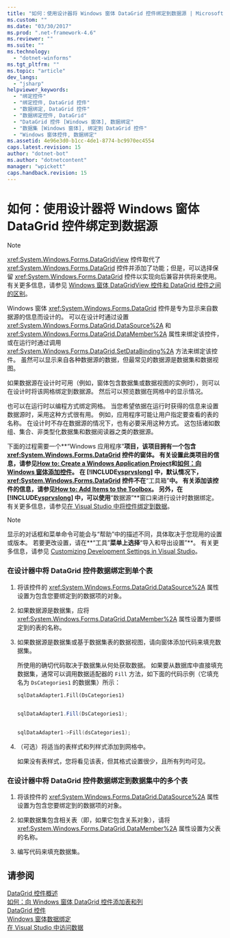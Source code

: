 ```yaml
---
title: "如何：使用设计器将 Windows 窗体 DataGrid 控件绑定到数据源 | Microsoft Docs"
ms.custom: ""
ms.date: "03/30/2017"
ms.prod: ".net-framework-4.6"
ms.reviewer: ""
ms.suite: ""
ms.technology: 
  - "dotnet-winforms"
ms.tgt_pltfrm: ""
ms.topic: "article"
dev_langs: 
  - "jsharp"
helpviewer_keywords: 
  - "绑定控件"
  - "绑定控件, DataGrid 控件"
  - "数据绑定, DataGrid 控件"
  - "数据绑定控件, DataGrid"
  - "DataGrid 控件 [Windows 窗体], 数据绑定"
  - "数据集 [Windows 窗体], 绑定到 DataGrid 控件"
  - "Windows 窗体控件, 数据绑定"
ms.assetid: 4e96e3d0-b1cc-4de1-8774-bc9970ec4554
caps.latest.revision: 15
author: "dotnet-bot"
ms.author: "dotnetcontent"
manager: "wpickett"
caps.handback.revision: 15
---
```

# 如何：使用设计器将 Windows 窗体 DataGrid 控件绑定到数据源
> [!NOTE]
>  <xref:System.Windows.Forms.DataGridView> 控件取代了 <xref:System.Windows.Forms.DataGrid> 控件并添加了功能；但是，可以选择保留 <xref:System.Windows.Forms.DataGrid> 控件以实现向后兼容并供将来使用。  有关更多信息，请参见 [Windows 窗体 DataGridView 控件和 DataGrid 控件之间的区别](../../../../docs/framework/winforms/controls/differences-between-the-windows-forms-datagridview-and-datagrid-controls.md)。  
  
 Windows 窗体 <xref:System.Windows.Forms.DataGrid> 控件是专为显示来自数据源的信息而设计的。  可以在设计时通过设置 <xref:System.Windows.Forms.DataGrid.DataSource%2A> 和 <xref:System.Windows.Forms.DataGrid.DataMember%2A> 属性来绑定该控件，或在运行时通过调用 <xref:System.Windows.Forms.DataGrid.SetDataBinding%2A> 方法来绑定该控件。  虽然可以显示来自各种数据源的数据，但最常见的数据源是数据集和数据视图。  
  
 如果数据源在设计时可用（例如，窗体包含数据集或数据视图的实例时），则可以在设计时将该网格绑定到数据源。  然后可以预览数据在网格中的显示情况。  
  
 也可以在运行时以编程方式绑定网格。  当您希望依据在运行时获得的信息来设置数据源时，采用这种方式很有用。  例如，应用程序可能让用户指定要查看的表的名称。  在设计时不存在数据源的情况下，也有必要采用这种方式。  这包括诸如数组、集合、非类型化数据集和数据阅读器之类的数据源。  
  
 下面的过程需要一个**“Windows 应用程序”**项目，该项目拥有一个包含 <xref:System.Windows.Forms.DataGrid> 控件的窗体。  有关设置此类项目的信息，请参见[How to: Create a Windows Application Project](http://msdn.microsoft.com/zh-cn/b2f93fed-c635-4705-8d0e-cf079a264efa)和[如何：向 Windows 窗体添加控件](../../../../docs/framework/winforms/controls/how-to-add-controls-to-windows-forms.md)。  在 [!INCLUDE[vsprvslong](../../../../includes/vsprvslong-md.md)] 中，默认情况下，<xref:System.Windows.Forms.DataGrid> 控件不在**“工具箱”**中。  有关添加该控件的信息，请参见[How to: Add Items to the Toolbox](http://msdn.microsoft.com/zh-cn/458e119e-17fe-450b-b889-e31c128bd7e0)。  另外，在 [!INCLUDE[vsprvslong](../../../../includes/vsprvslong-md.md)] 中，可以使用**“数据源”**窗口来进行设计时数据绑定。  有关更多信息，请参见[在 Visual Studio 中将控件绑定到数据](../Topic/Bind%20controls%20to%20data%20in%20Visual%20Studio.md)。  
  
> [!NOTE]
>  显示的对话框和菜单命令可能会与“帮助”中的描述不同，具体取决于您现用的设置或版本。  若要更改设置，请在**“工具”**菜单上选择**“导入和导出设置”**。  有关更多信息，请参见 [Customizing Development Settings in Visual Studio](http://msdn.microsoft.com/zh-cn/22c4debb-4e31-47a8-8f19-16f328d7dcd3)。  
  
### 在设计器中将 DataGrid 控件数据绑定到单个表  
  
1.  将该控件的 <xref:System.Windows.Forms.DataGrid.DataSource%2A> 属性设置为包含您要绑定到的数据项的对象。  
  
2.  如果数据源是数据集，应将 <xref:System.Windows.Forms.DataGrid.DataMember%2A> 属性设置为要绑定到的表的名称。  
  
3.  如果数据源是数据集或基于数据集表的数据视图，请向窗体添加代码来填充数据集。  
  
     所使用的确切代码取决于数据集从何处获取数据。  如果要从数据库中直接填充数据集，通常可以调用数据适配器的 `Fill` 方法，如下面的代码示例（它填充名为 `DsCategories1` 的数据集）所示：  
  
    ```vb  
    sqlDataAdapter1.Fill(DsCategories1)  
  
    ```  
  
    ```csharp  
    sqlDataAdapter1.Fill(DsCategories1);  
  
    ```  
  
    ```cpp  
    sqlDataAdapter1->Fill(dsCategories1);  
    ```  
  
4.  （可选）将适当的表样式和列样式添加到网格中。  
  
     如果没有表样式，您将看见该表，但其格式设置很少，且所有列均可见。  
  
### 在设计器中将 DataGrid 控件数据绑定到数据集中的多个表  
  
1.  将该控件的 <xref:System.Windows.Forms.DataGrid.DataSource%2A> 属性设置为包含您要绑定到的数据项的对象。  
  
2.  如果数据集包含相关表（即，如果它包含关系对象），请将 <xref:System.Windows.Forms.DataGrid.DataMember%2A> 属性设置为父表的名称。  
  
3.  编写代码来填充数据集。  
  
## 请参阅  
 [DataGrid 控件概述](../../../../docs/framework/winforms/controls/datagrid-control-overview-windows-forms.md)   
 [如何：向 Windows 窗体 DataGrid 控件添加表和列](../../../../docs/framework/winforms/controls/how-to-add-tables-and-columns-to-the-windows-forms-datagrid-control.md)   
 [DataGrid 控件](../../../../docs/framework/winforms/controls/datagrid-control-windows-forms.md)   
 [Windows 窗体数据绑定](../../../../docs/framework/winforms/windows-forms-data-binding.md)   
 [在 Visual Studio 中访问数据](../Topic/Accessing%20data%20in%20Visual%20Studio.md)